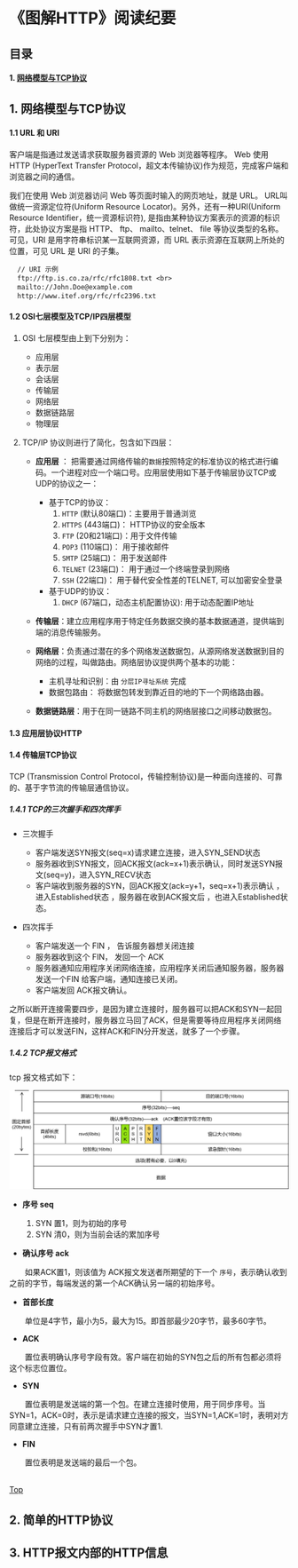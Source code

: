 # 《图解HTTP》阅读纪要


## <a name="catalog">目录</a>

#### 1. [网络模型与TCP协议](#firstSeg)






## 1. <a name="firstSeg">网络模型与TCP协议</a>
#### 1.1 URL 和 URI
客户端是指通过发送请求获取服务器资源的 Web 浏览器等程序。 Web 使用 HTTP (HyperText Transfer Protocol，超文本传输协议)作为规范，完成客户端和浏览器之间的通信。

我们在使用 Web 浏览器访问 Web 等页面时输入的网页地址，就是 URL。 URL叫做统一资源定位符(Uniform Resource Locator)。另外，还有一种URI(Uniform Resource Identifier，统一资源标识符), 是指由某种协议方案表示的资源的标识符，此处协议方案是指 HTTP、 ftp、 mailto、telnet、 file 等协议类型的名称。可见，URI 是用字符串标识某一互联网资源，而 URL 表示资源在互联网上所处的位置，可见 URL 是 URI 的子集。

```
  // URI 示例
  ftp://ftp.is.co.za/rfc/rfc1808.txt <br>
  mailto://John.Doe@example.com
  http://www.itef.org/rfc/rfc2396.txt
```

#### 1.2 OSI七层模型及TCP/IP四层模型

1. OSI 七层模型由上到下分别为：
	* 应用层
	* 表示层
	* 会话层
	* 传输层
	* 网络层
	* 数据链路层
	* 物理层

2. TCP/IP 协议则进行了简化，包含如下四层：
	* **应用层** ： 把需要通过网络传输的`数据`按照特定的标准协议的格式进行编码。一个进程对应一个端口号。应用层使用如下基于传输层协议TCP或UDP的协议之一：
		* 基于TCP的协议：
			1. `HTTP` (默认80端口)：主要用于普通浏览
			2. `HTTPS` (443端口)： HTTP协议的安全版本
			3. `FTP` (20和21端口)：用于文件传输
			4. `POP3` (110端口)： 用于接收邮件
			5. `SMTP` (25端口)： 用于发送邮件
			6. `TELNET` (23端口)： 用于通过一个终端登录到网络
			7. `SSH` (22端口)： 用于替代安全性差的TELNET, 可以加密安全登录
		* 基于UDP的协议：
			1. `DHCP` (67端口，动态主机配置协议): 用于动态配置IP地址
	* **传输层**：建立应用程序用于特定任务数据交换的基本数据通道，提供端到端的消息传输服务。

	* **网络层**：负责通过潜在的多个网络发送数据包，从源网络发送数据到目的网络的过程，叫做路由。网络层协议提供两个基本的功能：
		* 主机寻址和识别：由 `分层IP寻址系统` 完成 
		* 数据包路由： 将数据包转发到靠近目的地的下一个网络路由器。

	* **数据链路层**：用于在同一链路不同主机的网络层接口之间移动数据包。


#### 1.3 应用层协议HTTP



#### 1.4 传输层TCP协议
TCP (Transmission Control Protocol，传输控制协议)是一种面向连接的、可靠的、基于字节流的传输层通信协议。

##### 1.4.1 TCP的三次握手和四次挥手

* 三次握手
	* 客户端发送SYN报文(seq=x)请求建立连接，进入SYN_SEND状态
	* 服务器收到SYN报文，回ACK报文(ack=x+1)表示确认，同时发送SYN报文(seq=y)，进入SYN_RECV状态
	* 客户端收到服务器的SYN，回ACK报文(ack=y+1，seq=x+1)表示确认 ，进入Established状态 ，服务器在收到ACK报文后 ，也进入Established状态。

* 四次挥手
	* 客户端发送一个 FIN ， 告诉服务器想关闭连接
	* 服务器收到这个 FIN， 发回一个 ACK
	* 服务器通知应用程序关闭网络连接，应用程序关闭后通知服务器，服务器发送一个FIN 给客户端，通知连接已关闭。
	* 客户端发回 ACK报文确认。

之所以断开连接需要四步，是因为建立连接时，服务器可以把ACK和SYN一起回复，但是在断开连接时，服务器立马回了ACK，但是需要等待应用程序关闭网络连接后才可以发送FIN，这样ACK和FIN分开发送，就多了一个步骤。

##### 1.4.2 TCP报文格式

tcp 报文格式如下：

![TCP报文格式](./images/tcp报文格式.png)

* **序号 seq**
  1. SYN 置1，则为初始的序号
  2. SYN 清0，则为当前会话的累加序号

* **确认序号 ack**

　　如果ACK置1，则该值为 ACK报文发送者所期望的下一个 `序号`，表示确认收到之前的字节，每端发送的第一个ACK确认另一端的初始序号。

* **首部长度**

　　单位是4字节，最小为5，最大为15。即首部最少20字节，最多60字节。

* **ACK**

　　置位表明确认序号字段有效。客户端在初始的SYN包之后的所有包都必须将这个标志位置位。

* **SYN**

　　置位表明是发送端的第一个包。在建立连接时使用，用于同步序号。当 SYN=1，ACK=0时，表示是请求建立连接的报文，当SYN=1,ACK=1时，表明对方同意建立连接，只有前两次握手中SYN才置1.

* **FIN**

　　置位表明是发送端的最后一个包。



<br>[Top](#catalog)

## 2. <a name="SecondSeg">简单的HTTP协议</a>
## 3. <a name="ThirdSeg">HTTP报文内部的HTTP信息</a>


<br><br><br><br><br><br><br><br><br><br><br><br>
























